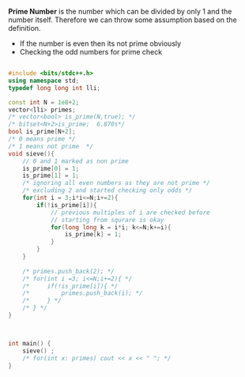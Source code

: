 **Prime Number** is the number which can be divided by only 1 and the number itself. 
Therefore we can throw some assumption based on the definition. 
- If the number is even then its not prime obviously 
- Checking the odd numbers for prime check
```cpp

#include <bits/stdc++.h>
using namespace std;
typedef long long int lli;

const int N = 1e8+2;
vector<lli> primes;
/* vector<bool> is_prime(N,true); */
/* bitset<N+2>is_prime;  6.870s*/
bool is_prime[N+2];
/* 0 means prime */
/* 1 means not prime  */
void sieve(){
    // 0 and 1 marked as non prime
    is_prime[0] = 1;
    is_prime[1] = 1;
    /* ignoring all even numbers as they are not prime */
    /* excluding 2 and started checking only odds */
    for(int i = 3;i*i<=N;i+=2){
        if(!is_prime[i]){
	        // previous multiples of i are checked before
		    // starting from squrare is okay
            for(long long k = i*i; k<=N;k+=i){
                is_prime[k] = 1;
            }
        }
    }
    
    /* primes.push_back(2); */
    /* for(int i =3; i<=N;i+=2){ */
    /*     if(!is_prime[i]){ */
    /*         primes.push_back(i); */
    /*     } */
    /* } */
}



int main() {
    sieve() ;
    /* for(int x: primes) cout << x << " "; */
}

```